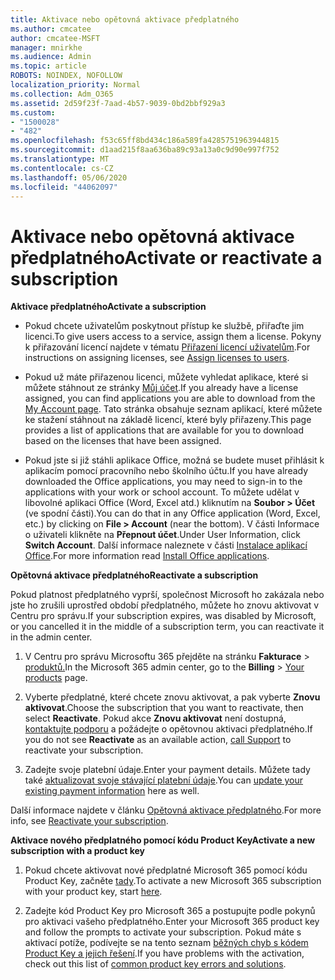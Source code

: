 ```yaml
---
title: Aktivace nebo opětovná aktivace předplatného
ms.author: cmcatee
author: cmcatee-MSFT
manager: mnirkhe
ms.audience: Admin
ms.topic: article
ROBOTS: NOINDEX, NOFOLLOW
localization_priority: Normal
ms.collection: Adm_O365
ms.assetid: 2d59f23f-7aad-4b57-9039-0bd2bbf929a3
ms.custom:
- "1500028"
- "482"
ms.openlocfilehash: f53c65ff8bd434c186a589fa4285751963944815
ms.sourcegitcommit: d1aad215f8aa636ba89c93a13a0c9d90e997f752
ms.translationtype: MT
ms.contentlocale: cs-CZ
ms.lasthandoff: 05/06/2020
ms.locfileid: "44062097"
---
```

# <a name="activate-or-reactivate-a-subscription"></a><span data-ttu-id="be0b5-102">Aktivace nebo opětovná aktivace předplatného</span><span class="sxs-lookup"><span data-stu-id="be0b5-102">Activate or reactivate a subscription</span></span>

<span data-ttu-id="be0b5-103">**Aktivace předplatného**</span><span class="sxs-lookup"><span data-stu-id="be0b5-103">**Activate a subscription**</span></span>

- <span data-ttu-id="be0b5-104">Pokud chcete uživatelům poskytnout přístup ke službě, přiřaďte jim licenci.</span><span class="sxs-lookup"><span data-stu-id="be0b5-104">To give users access to a service, assign them a license.</span></span> <span data-ttu-id="be0b5-105">Pokyny k přiřazování licencí najdete v tématu [Přiřazení licencí uživatelům](https://docs.microsoft.com/microsoft-365/admin/manage/assign-licenses-to-users).</span><span class="sxs-lookup"><span data-stu-id="be0b5-105">For instructions on assigning licenses, see [Assign licenses to users](https://docs.microsoft.com/microsoft-365/admin/manage/assign-licenses-to-users).</span></span>

- <span data-ttu-id="be0b5-106">Pokud už máte přiřazenou licenci, můžete vyhledat aplikace, které si můžete stáhnout ze stránky [Můj účet](https://portal.office.com/account/#installs).</span><span class="sxs-lookup"><span data-stu-id="be0b5-106">If you already have a license assigned, you can find applications you are able to download from the [My Account page](https://portal.office.com/account/#installs).</span></span> <span data-ttu-id="be0b5-107">Tato stránka obsahuje seznam aplikací, které můžete ke stažení stáhnout na základě licencí, které byly přiřazeny.</span><span class="sxs-lookup"><span data-stu-id="be0b5-107">This page provides a list of applications that are available for you to download based on the licenses that have been assigned.</span></span>

- <span data-ttu-id="be0b5-108">Pokud jste si již stáhli aplikace Office, možná se budete muset přihlásit k aplikacím pomocí pracovního nebo školního účtu.</span><span class="sxs-lookup"><span data-stu-id="be0b5-108">If you have already downloaded the Office applications, you may need to sign-in to the applications with your work or school account.</span></span> <span data-ttu-id="be0b5-109">To můžete udělat v libovolné aplikaci Office (Word, Excel atd.) kliknutím na **Soubor > Účet** (ve spodní části).</span><span class="sxs-lookup"><span data-stu-id="be0b5-109">You can do that in any Office application (Word, Excel, etc.) by clicking on **File > Account** (near the bottom).</span></span> <span data-ttu-id="be0b5-110">V části Informace o uživateli klikněte na **Přepnout účet**.</span><span class="sxs-lookup"><span data-stu-id="be0b5-110">Under User Information, click **Switch Account**.</span></span> <span data-ttu-id="be0b5-111">Další informace naleznete v části [Instalace aplikací Office](https://docs.microsoft.com/microsoft-365/admin/setup/install-applications).</span><span class="sxs-lookup"><span data-stu-id="be0b5-111">For more information read [Install Office applications](https://docs.microsoft.com/microsoft-365/admin/setup/install-applications).</span></span>

<span data-ttu-id="be0b5-112">**Opětovná aktivace předplatného**</span><span class="sxs-lookup"><span data-stu-id="be0b5-112">**Reactivate a subscription**</span></span>

<span data-ttu-id="be0b5-113">Pokud platnost předplatného vyprší, společnost Microsoft ho zakázala nebo jste ho zrušili uprostřed období předplatného, můžete ho znovu aktivovat v Centru pro správu.</span><span class="sxs-lookup"><span data-stu-id="be0b5-113">If your subscription expires, was disabled by Microsoft, or you cancelled it in the middle of a subscription term, you can reactivate it in the admin center.</span></span>
  
1. <span data-ttu-id="be0b5-114">V Centru pro správu Microsoftu 365 přejděte na stránku **Fakturace** > [produktů.](https://go.microsoft.com/fwlink/p/?linkid=842054)</span><span class="sxs-lookup"><span data-stu-id="be0b5-114">In the Microsoft 365 admin center, go to the **Billing** > [Your products](https://go.microsoft.com/fwlink/p/?linkid=842054) page.</span></span>

2. <span data-ttu-id="be0b5-115">Vyberte předplatné, které chcete znovu aktivovat, a pak vyberte **Znovu aktivovat**.</span><span class="sxs-lookup"><span data-stu-id="be0b5-115">Choose the subscription that you want to reactivate, then select **Reactivate**.</span></span> <span data-ttu-id="be0b5-116">Pokud akce **Znovu aktivovat** není dostupná, [kontaktujte podporu](https://docs.microsoft.com/microsoft-365/admin/contact-support-for-business-products) a požádejte o opětovnou aktivaci předplatného.</span><span class="sxs-lookup"><span data-stu-id="be0b5-116">If you do not see **Reactivate** as an available action, [call Support](https://docs.microsoft.com/microsoft-365/admin/contact-support-for-business-products) to reactivate your subscription.</span></span>

3. <span data-ttu-id="be0b5-117">Zadejte svoje platební údaje.</span><span class="sxs-lookup"><span data-stu-id="be0b5-117">Enter your payment details.</span></span> <span data-ttu-id="be0b5-118">Můžete tady také [aktualizovat svoje stávající platební údaje](https://docs.microsoft.com/microsoft-365/commerce/billing-and-payments/add-update-or-remove-credit-card-or-bank-account).</span><span class="sxs-lookup"><span data-stu-id="be0b5-118">You can [update your existing payment information](https://docs.microsoft.com/microsoft-365/commerce/billing-and-payments/add-update-or-remove-credit-card-or-bank-account) here as well.</span></span>

<span data-ttu-id="be0b5-119">Další informace najdete v článku [Opětovná aktivace předplatného](https://docs.microsoft.com/microsoft-365/commerce/subscriptions/reactivate-your-subscription).</span><span class="sxs-lookup"><span data-stu-id="be0b5-119">For more info, see [Reactivate your subscription](https://docs.microsoft.com/microsoft-365/commerce/subscriptions/reactivate-your-subscription).</span></span>

<span data-ttu-id="be0b5-120">**Aktivace nového předplatného pomocí kódu Product Key**</span><span class="sxs-lookup"><span data-stu-id="be0b5-120">**Activate a new subscription with a product key**</span></span>

1. <span data-ttu-id="be0b5-121">Pokud chcete aktivovat nové předplatné Microsoft 365 pomocí kódu Product Key, začněte [tady](https://support.office.com/article/where-to-enter-your-office-product-key-0a82e5ae-739e-4b92-a6f4-2ec780c185db).</span><span class="sxs-lookup"><span data-stu-id="be0b5-121">To activate a new Microsoft 365 subscription with your product key, start [here](https://support.office.com/article/where-to-enter-your-office-product-key-0a82e5ae-739e-4b92-a6f4-2ec780c185db).</span></span>

2. <span data-ttu-id="be0b5-122">Zadejte kód Product Key pro Microsoft 365 a postupujte podle pokynů pro aktivaci vašeho předplatného.</span><span class="sxs-lookup"><span data-stu-id="be0b5-122">Enter your Microsoft 365 product key and follow the prompts to activate your subscription.</span></span> <span data-ttu-id="be0b5-123">Pokud máte s aktivací potíže, podívejte se na tento seznam [běžných chyb s kódem Product Key a jejich řešení](https://docs.microsoft.com/microsoft-365/commerce/product-key-errors-and-solutions).</span><span class="sxs-lookup"><span data-stu-id="be0b5-123">If you have problems with the activation, check out this list of [common product key errors and solutions](https://docs.microsoft.com/microsoft-365/commerce/product-key-errors-and-solutions).</span></span>
